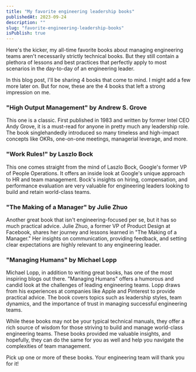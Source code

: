 ```yaml
---
title: "My favorite engineering leadership books"
publishedAt: 2023-09-24
description: ""
slug: "favorite-engineering-leadership-books"
isPublish: true
---
```


Here's the kicker, my all-time favorite books about managing engineering teams aren't necessarily strictly technical books. But they still contain a plethora of lessons and best practices that perfectly apply to most scenarios in the day-to-day of an engineering leader.

In this blog post, I'll be sharing 4 books that come to mind. I might add a few more later on. But for now, these are the 4 books that left a strong impression on me.

### "High Output Management" by Andrew S. Grove

This one is a classic. First published in 1983 and written by former Intel CEO Andy Grove, it is a must-read for anyone in pretty much any leadership role. The book singlehandedly introduced so many timeless and high-impact concepts like OKRs, one-on-one meetings, managerial leverage, and more.

### "Work Rules!" by Laszlo Bock

This one comes straight from the mind of Laszlo Bock, Google's former VP of People Operations. It offers an inside look at Google's unique approach to HR and team management. Bock's insights on hiring, compensation, and performance evaluation are very valuable for engineering leaders looking to build and retain world-class teams.

### "The Making of a Manager" by Julie Zhuo

Another great book that isn't engineering-focused per se, but it has so much practical advice. Julie Zhuo, a former VP of Product Design at Facebook, shares her journey and lessons learned in "The Making of a Manager." Her insights on communication, providing feedback, and setting clear expectations are highly relevant to any engineering leader.

### "Managing Humans" by Michael Lopp

Michael Lopp, in addition to writing great books, has one of the most inspiring blogs out there. "Managing Humans" offers a humorous and candid look at the challenges of leading engineering teams. Lopp draws from his experiences at companies like Apple and Pinterest to provide practical advice. The book covers topics such as leadership styles, team dynamics, and the importance of trust in managing successful engineering teams.

While these books may not be your typical technical manuals, they offer a rich source of wisdom for those striving to build and manage world-class engineering teams. These books provided me valuable insights, and hopefully, they can do the same for you as well and help you navigate the complexities of team management.

Pick up one or more of these books. Your engineering team will thank you for it!
